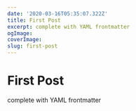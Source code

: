 ```yaml
---
date: '2020-03-16T05:35:07.322Z'
title: First Post
excerpt: complete with YAML frontmatter
ogImage: 
coverImage:
slug: first-post
---
```


First Post
===

complete with YAML frontmatter
